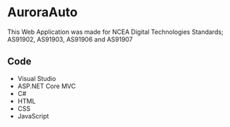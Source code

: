 # AuroraAuto
This Web Application was made for NCEA Digital Technologies Standards; AS91902, AS91903, AS91906 and AS91907

## Code
* Visual Studio
* ASP.NET Core MVC
* C#
* HTML
* CSS
* JavaScript
